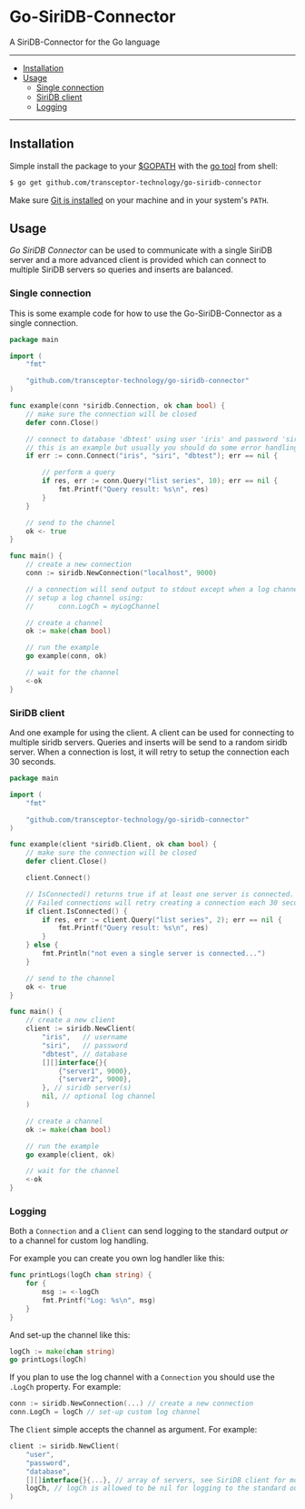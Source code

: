 # Go-SiriDB-Connector

A SiriDB-Connector for the Go language

---------------------------------------
  * [Installation](#installation)
  * [Usage](#usage)
    * [Single connection](#single-connection)
    * [SiriDB client](#siridb-client)
    * [Logging](#logging)
  
---------------------------------------

## Installation
Simple install the package to your [$GOPATH](https://github.com/golang/go/wiki/GOPATH "GOPATH") with the [go tool](https://golang.org/cmd/go/ "go command") from shell:
```bash
$ go get github.com/transceptor-technology/go-siridb-connector
```
Make sure [Git is installed](https://git-scm.com/downloads) on your machine and in your system's `PATH`.

## Usage
_Go SiriDB Connector_ can be used to communicate with a single SiriDB server and a more advanced client is provided which can connect to multiple SiriDB servers so queries and inserts are balanced.

### Single connection
This is some example code for how to use the Go-SiriDB-Connector as a single connection.
```go
package main

import (
	"fmt"

	"github.com/transceptor-technology/go-siridb-connector"
)

func example(conn *siridb.Connection, ok chan bool) {
	// make sure the connection will be closed
	defer conn.Close()

	// connect to database 'dbtest' using user 'iris' and password 'siri'
	// this is an example but usually you should do some error handling...
	if err := conn.Connect("iris", "siri", "dbtest"); err == nil {

		// perform a query
		if res, err := conn.Query("list series", 10); err == nil {
			fmt.Printf("Query result: %s\n", res)
		}
	}

	// send to the channel
	ok <- true
}

func main() {
	// create a new connection
	conn := siridb.NewConnection("localhost", 9000)

	// a connection will send output to stdout except when a log channel is used.
	// setup a log channel using:
	//  	conn.LogCh = myLogChannel

	// create a channel
	ok := make(chan bool)

	// run the example
	go example(conn, ok)

	// wait for the channel
	<-ok
}
```
### SiriDB client
And one example for using the client. A client can be used for connecting to multiple siridb servers. Queries and inserts will be send to a random siridb server. When a connection is lost, it will retry to setup the connection each 30 seconds.
```go
package main

import (
	"fmt"

	"github.com/transceptor-technology/go-siridb-connector"
)

func example(client *siridb.Client, ok chan bool) {
	// make sure the connection will be closed
	defer client.Close()

	client.Connect()

	// IsConnected() returns true if at least one server is connected.
	// Failed connections will retry creating a connection each 30 seconds.
	if client.IsConnected() {
		if res, err := client.Query("list series", 2); err == nil {
			fmt.Printf("Query result: %s\n", res)
		}
	} else {
		fmt.Println("not even a single server is connected...")
	}

	// send to the channel
	ok <- true
}

func main() {
	// create a new client
	client := siridb.NewClient(
		"iris",   // username
		"siri",   // password
		"dbtest", // database
		[][]interface{}{
			{"server1", 9000},
			{"server2", 9000},
		}, // siridb server(s)
		nil, // optional log channel
	)

	// create a channel
	ok := make(chan bool)

	// run the example
	go example(client, ok)

	// wait for the channel
	<-ok
}
```
### Logging
Both a `Connection` and a `Client` can send logging to the standard output *or* to a channel for custom log handling.

For example you can create you own log handler like this:
```go
func printLogs(logCh chan string) {
	for {
		msg := <-logCh
		fmt.Printf("Log: %s\n", msg)
	}
}
```
And set-up the channel like this:
```go
logCh := make(chan string)
go printLogs(logCh)
```

If you plan to use the log channel with a `Connection` you should use the `.LogCh` property. For example:
```go
conn := siridb.NewConnection(...) // create a new connection
conn.LogCh = logCh // set-up custom log channel
```
The `Client` simple accepts the channel as argument. For example:
```go
client := siridb.NewClient(
	"user", 
	"password", 
	"database", 
	[][]interface{}{...}, // array of servers, see SiriDB client for more info
	logCh, // logCh is allowed to be nil for logging to the standard output
)
```
